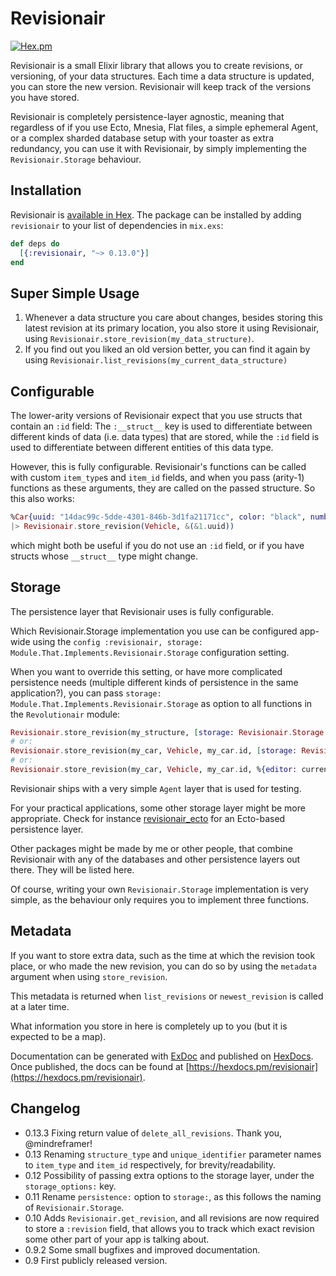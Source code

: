 # Revisionair

[![Hex.pm](https://img.shields.io/hexpm/v/revisionair.svg)](https://hex.pm/packages/revisionair)

Revisionair is a small Elixir library that allows you to create revisions, or versioning, of your data structures.
Each time a data structure is updated, you can store the new version. Revisionair will keep track of the versions you have stored.

Revisionair is completely persistence-layer agnostic, meaning that regardless of if you use Ecto, Mnesia, Flat files, a simple ephemeral Agent,
or a complex sharded database setup with your toaster as extra redundancy,
you can use it with Revisionair, by simply implementing the `Revisionair.Storage` behaviour.


## Installation

Revisionair is [available in Hex](https://hex.pm/docs/publish). The package can be installed
by adding `revisionair` to your list of dependencies in `mix.exs`:

```elixir
def deps do
  [{:revisionair, "~> 0.13.0"}]
end
```


## Super Simple Usage

1. Whenever a data structure you care about changes, besides storing this latest revision at its primary location,
you also store it using Revisionair, using `Revisionair.store_revision(my_data_structure)`.
2. If you find out you liked an old version better, you can find it again by using `Revisionair.list_revisions(my_current_data_structure)`

## Configurable

The lower-arity versions of Revisionair expect that you use structs that contain an `:id` field: The `:__struct__` key 
is used to differentiate between different kinds of data (i.e. data types) that are stored, while the `:id` field is used
to differentiate between different entities of this data type.

However, this is fully configurable. Revisionair's functions can be called with custom `item_type`s and `item_id` fields,
and when you pass (arity-1) functions as these arguments, they are called on the passed structure. So this also works:

```elixir
%Car{uuid: "14dac99c-5dde-4301-846b-3d1fa21171cc", color: "black", number_of_wheels: 4}
|> Revisionair.store_revision(Vehicle, &(&1.uuid))
```

which might both be useful if you do not use an `:id` field, or if you have structs whose 
`__struct__` type might change.


## Storage

The persistence layer that Revisionair uses is fully configurable.

Which Revisionair.Storage implementation you use can be configured app-wide using the
`config :revisionair, storage: Module.That.Implements.Revisionair.Storage` configuration setting.

When you want to override this setting, or have more complicated persistence needs (multiple different kinds of persistence in the same application?),
you can pass `storage: Module.That.Implements.Revisionair.Storage` as option to all functions in the `Revolutionair` module:

```elixir
Revisionair.store_revision(my_structure, [storage: Revisionair.Storage.Agent])
# or:
Revisionair.store_revision(my_car, Vehicle, my_car.id, [storage: Revisionair.Storage.Agent])
# or:
Revisionair.store_revision(my_car, Vehicle, my_car.id, %{editor: current_user}, [storage: Revisionair.Storage.Agent])
```

Revisionair ships with a very simple `Agent` layer that is used for testing.

For your practical applications, some other storage layer might be more appropriate. Check for instance [revisionair_ecto](https://hex.pm/packages/revisionair_ecto) for an Ecto-based persistence layer.

Other packages might be made by me or other people, that combine Revisionair with any of the
databases and other persistence layers out there. They will be listed here.

Of course, writing your own `Revisionair.Storage` implementation is very simple, as the behaviour only requires you to implement three functions.


## Metadata

If you want to store extra data, such as the time at which the revision took place, or who made the new revision,
you can do so by using the `metadata` argument when using `store_revision`. 

This metadata is returned when `list_revisions` or `newest_revision` is called at a later time.

What information you store in here is completely up to you (but it is expected to be a map).


Documentation can be generated with [ExDoc](https://github.com/elixir-lang/ex_doc)
and published on [HexDocs](https://hexdocs.pm). Once published, the docs can
be found at [https://hexdocs.pm/revisionair](https://hexdocs.pm/revisionair).



## Changelog

- 0.13.3 Fixing return value of `delete_all_revisions`. Thank you, @mindreframer!
- 0.13 Renaming `structure_type` and `unique_identifier` parameter names to `item_type` and `item_id` respectively, for brevity/readability.
- 0.12 Possibility of passing extra options to the storage layer, under the `storage_options:` key.
- 0.11 Rename `persistence:` option to `storage:`, as this follows the naming of `Revisionair.Storage`.
- 0.10 Adds `Revisionair.get_revision`, and all revisions are now required to store a `:revision` field, that allows you to track which exact revision some other part of your app is talking about.
- 0.9.2 Some small bugfixes and improved documentation.
- 0.9 First publicly released version. 
